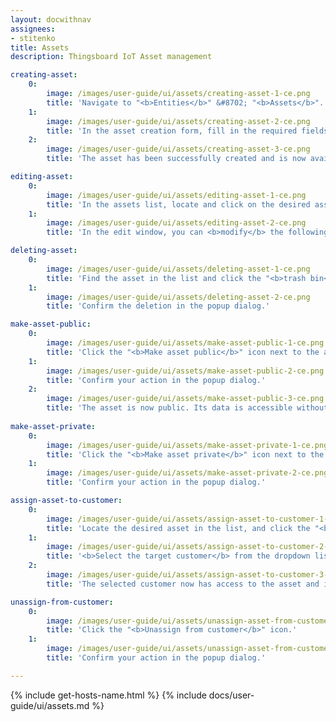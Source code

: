 ```yaml
---
layout: docwithnav
assignees:
- stitenko
title: Assets
description: Thingsboard IoT Asset management

creating-asset:
    0:
        image: /images/user-guide/ui/assets/creating-asset-1-ce.png
        title: 'Navigate to "<b>Entities</b>" &#8702; "<b>Assets</b>". Click the "<b>+</b>" icon in the upper-right corner and select "<b>Add new asset</b>" from drop-down menu.'
    1:
        image: /images/user-guide/ui/assets/creating-asset-2-ce.png
        title: 'In the asset creation form, fill in the required fields: <b>Name</b> – a unique name for the asset; <b>Asset profile</b> – by default, the profile is set to "<b>default</b>", but you can choose a different profile if needed. Click "<b>Add</b>".'
    2:
        image: /images/user-guide/ui/assets/creating-asset-3-ce.png
        title: 'The asset has been successfully created and is now available in the list.'

editing-asset:
    0:
        image: /images/user-guide/ui/assets/editing-asset-1-ce.png
        title: 'In the assets list, locate and click on the desired asset, then click the "<b>pencil</b>" (✏️ <b>Edit</b>) icon on the right to open the edit form.'
    1:
        image: /images/user-guide/ui/assets/editing-asset-2-ce.png
        title: 'In the edit window, you can <b>modify</b> the following fields: name, label, asset profile and description. After making the necessary changes, click "<b>Apply changes</b>" to save.'

deleting-asset:
    0:
        image: /images/user-guide/ui/assets/deleting-asset-1-ce.png
        title: 'Find the asset in the list and click the "<b>trash bin</b>" icon next to it.'
    1:
        image: /images/user-guide/ui/assets/deleting-asset-2-ce.png
        title: 'Confirm the deletion in the popup dialog.'

make-asset-public:
    0:
        image: /images/user-guide/ui/assets/make-asset-public-1-ce.png
        title: 'Click the "<b>Make asset public</b>" icon next to the asset you want to share.'
    1:
        image: /images/user-guide/ui/assets/make-asset-public-2-ce.png
        title: 'Confirm your action in the popup dialog.'
    2:
        image: /images/user-guide/ui/assets/make-asset-public-3-ce.png
        title: 'The asset is now public. Its data is accessible without authentication and can be used in public dashboards or shared externally.'
      
make-asset-private:
    0:
        image: /images/user-guide/ui/assets/make-asset-private-1-ce.png
        title: 'Click the "<b>Make asset private</b>" icon next to the asset.'
    1:
        image: /images/user-guide/ui/assets/make-asset-private-2-ce.png
        title: 'Confirm your action in the popup dialog.'

assign-asset-to-customer:
    0:
        image: /images/user-guide/ui/assets/assign-asset-to-customer-1-ce.png
        title: 'Locate the desired asset in the list, and click the "<b>Assign to customer</b>" icon.'
    1:
        image: /images/user-guide/ui/assets/assign-asset-to-customer-2-ce.png
        title: '<b>Select the target customer</b> from the dropdown list. Click "<b>Assign</b>" to confirm the action.'
    2:
        image: /images/user-guide/ui/assets/assign-asset-to-customer-3-ce.png
        title: 'The selected customer now has access to the asset and its data.'

unassign-from-customer:
    0:
        image: /images/user-guide/ui/assets/unassign-asset-from-customer-1-ce.png
        title: 'Click the "<b>Unassign from customer</b>" icon.'
    1:
        image: /images/user-guide/ui/assets/unassign-asset-from-customer-2-ce.png
        title: 'Confirm your action in the popup dialog.'

---
```


{% include get-hosts-name.html %}
{% include docs/user-guide/ui/assets.md %}